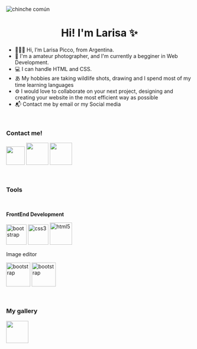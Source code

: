![chinche común](https://user-images.githubusercontent.com/120819110/208546059-0daf90fb-d6b9-4e04-a49f-6c4bee8efda7.jpg)

<h1 align="center"> Hi! I'm Larisa ✨ </h1>

-  🙋🏻‍♀️ Hi, I’m Larisa Picco, from Argentina. <br>
-  📸 I'm a amateur photographer, and I'm currently a begginer in Web Development. <br>
-  💻 I can handle HTML and CSS. <br>
-  あ My hobbies are taking wildlife shots, drawing and I spend most of my time learning languages <br>
-  ⚙️ I would love to collaborate on your next project, designing and creating your website in the most efficient way as possible <br>
-  📬 Contact me by email or my Social media</p> <br>


<H3> Contact me! </h3>
  
<a href="https://www.linkedin.com/in/larisa-p-66518522a" target="_blank"><img src="https://img.icons8.com/doodle/48/null/linkedin--v2.png" width="50" height="50"></img></a>
<a href="https://www.instagram.com/laritaulianova/" target="_blank"><img src="https://img.icons8.com/clouds/100/null/instagram-new--v1.png" width="60" height="60"></img></a>
<a href="https://www.facebook.com/neptune.murasaki.9/" target="_blank"><img src="https://img.icons8.com/plasticine/100/null/facebook-new.png" width="60" height="60"></img></a>

<br>
<h3> Tools </h3> <br>

<b>FrontEnd Development</b>

<a href="https://getbootstrap.com" target="_blank"><img src="https://img.icons8.com/external-tal-revivo-filled-tal-revivo/24/null/external-bootstrap-a-free-and-open-source-css-framework-logo-filled-tal-revivo.png" alt="bootstrap" width="55" height="55"></img></a>
<a href="https://www.w3schools.com/css/" target="_blank"><img src="https://img.icons8.com/dusk/64/null/css3.png" alt="css3" width="55" height="55"></img></a> 
<a href="https://www.w3.org/html/" target="_blank"><img src="https://img.icons8.com/external-flaticons-lineal-color-flat-icons/64/null/external-html-5-mobile-app-development-flaticons-lineal-color-flat-icons.png" alt="html5" width="60" height="60"></img></a>
<br>

<p>Image editor</p>

<a href="https://www.adobe.com/la/products/photoshop/free-trial-download.html" target="_blank"><img src="https://img.icons8.com/plasticine/100/null/adobe-photoshop.png" alt="bootstrap" width="65" height="65"></img></a>
<a href="https://lightroom.adobe.com/" target="_blank"><img src="https://img.icons8.com/plasticine/100/null/adobe-lightroom.png" alt="bootstrap" width="65" height="65"></img></a>

<br>
<H3> My gallery </h3>

<a href="https://www.flickr.com/photos/neptunegalaxy" target="_blank"><img src="https://img.icons8.com/clouds/100/null/flickr.png" width="60" height="60"></img></a>
<!---
LarisaPicco/LarisaPicco is a ✨ special ✨ repository because its `README.md` (this file) appears on your GitHub profile.
You can click the Preview link to take a look at your changes.
--->
